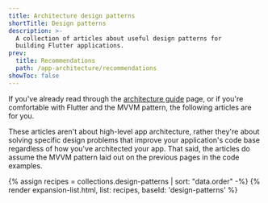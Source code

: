 ```yaml
---
title: Architecture design patterns
shortTitle: Design patterns
description: >-
  A collection of articles about useful design patterns for
  building Flutter applications.
prev:
  title: Recommendations
  path: /app-architecture/recommendations
showToc: false
---
```


If you've already read through the [architecture guide][] page,
or if you're comfortable with Flutter and the MVVM pattern,
the following articles are for you.

These articles aren't about high-level app architecture,
rather they're about solving specific design problems that improve your 
application's code base regardless of how you've architected your app.
That said, the articles do assume the MVVM pattern laid out on the 
previous pages in the code examples.

{% assign recipes = collections.design-patterns | sort: "data.order" -%}
{% render expansion-list.html, list: recipes, baseId: 'design-patterns' %}

[architecture guide]: /app-architecture/guide
